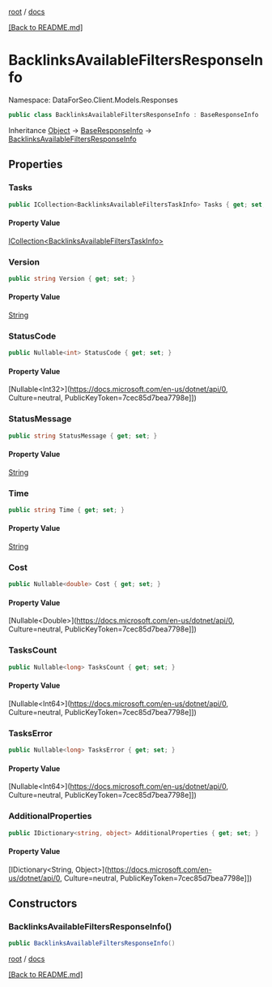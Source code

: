 [root](./../ "root") / [docs](./ "docs")

[[Back to README.md]](./../README.md "[Back to README.md]")

# BacklinksAvailableFiltersResponseInfo

Namespace: DataForSeo.Client.Models.Responses

```csharp
public class BacklinksAvailableFiltersResponseInfo : BaseResponseInfo
```

Inheritance [Object](https://docs.microsoft.com/en-us/dotnet/api/Object) → [BaseResponseInfo](./BaseResponseInfo.md) → [BacklinksAvailableFiltersResponseInfo](./BacklinksAvailableFiltersResponseInfo.md)

## Properties

### **Tasks**

```csharp
public ICollection<BacklinksAvailableFiltersTaskInfo> Tasks { get; set; }
```

#### Property Value

[ICollection&lt;BacklinksAvailableFiltersTaskInfo&gt;](./BacklinksAvailableFiltersTaskInfo.md)<br>

### **Version**

```csharp
public string Version { get; set; }
```

#### Property Value

[String](https://docs.microsoft.com/en-us/dotnet/api/String)<br>

### **StatusCode**

```csharp
public Nullable<int> StatusCode { get; set; }
```

#### Property Value

[Nullable&lt;Int32&gt;](https://docs.microsoft.com/en-us/dotnet/api/0, Culture=neutral, PublicKeyToken=7cec85d7bea7798e]])<br>

### **StatusMessage**

```csharp
public string StatusMessage { get; set; }
```

#### Property Value

[String](https://docs.microsoft.com/en-us/dotnet/api/String)<br>

### **Time**

```csharp
public string Time { get; set; }
```

#### Property Value

[String](https://docs.microsoft.com/en-us/dotnet/api/String)<br>

### **Cost**

```csharp
public Nullable<double> Cost { get; set; }
```

#### Property Value

[Nullable&lt;Double&gt;](https://docs.microsoft.com/en-us/dotnet/api/0, Culture=neutral, PublicKeyToken=7cec85d7bea7798e]])<br>

### **TasksCount**

```csharp
public Nullable<long> TasksCount { get; set; }
```

#### Property Value

[Nullable&lt;Int64&gt;](https://docs.microsoft.com/en-us/dotnet/api/0, Culture=neutral, PublicKeyToken=7cec85d7bea7798e]])<br>

### **TasksError**

```csharp
public Nullable<long> TasksError { get; set; }
```

#### Property Value

[Nullable&lt;Int64&gt;](https://docs.microsoft.com/en-us/dotnet/api/0, Culture=neutral, PublicKeyToken=7cec85d7bea7798e]])<br>

### **AdditionalProperties**

```csharp
public IDictionary<string, object> AdditionalProperties { get; set; }
```

#### Property Value

[IDictionary&lt;String, Object&gt;](https://docs.microsoft.com/en-us/dotnet/api/0, Culture=neutral, PublicKeyToken=7cec85d7bea7798e]])<br>

## Constructors

### **BacklinksAvailableFiltersResponseInfo()**

```csharp
public BacklinksAvailableFiltersResponseInfo()
```

[root](./../ "root") / [docs](./ "docs")

[[Back to README.md]](./../README.md "[Back to README.md]")